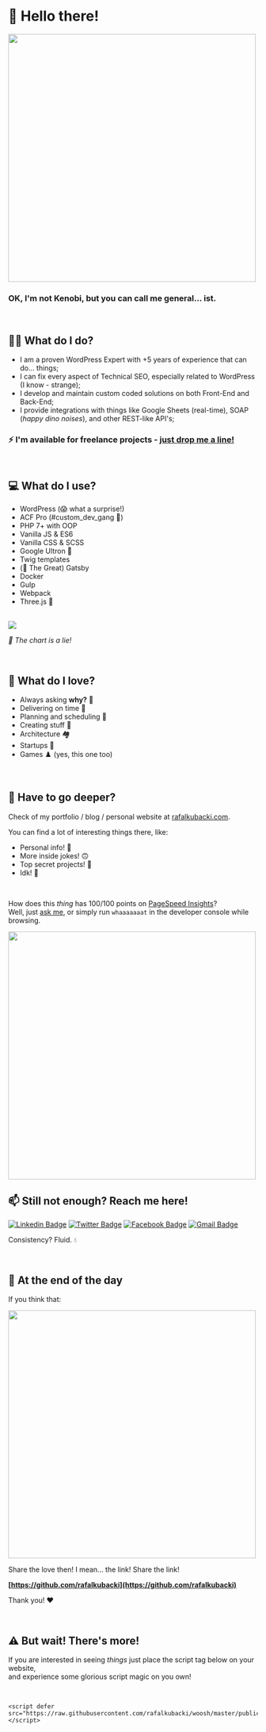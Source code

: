 # 👋 Hello there!

<img src="https://thumbs.gfycat.com/BeneficialShamelessAmphiuma-max-1mb.gif" width="500">

### OK, I'm not Kenobi, but you can call me general... ist.

<br>

## 👨‍💻 What do I do?

* I am a proven WordPress Expert with +5 years of experience that can do... things;
* I can fix every aspect of Technical SEO, especially related to WordPress (I know - strange);
* I develop and maintain custom coded solutions on both Front-End and Back-End;
* I provide integrations with things like Google Sheets (real-time), SOAP (*happy dino noises*), and other REST-like API's;

### ⚡ I'm available for freelance projects - [just drop me a line!](mailto:rafalkubacki7@gmail.com)

<br>

## 💻 What do I use?

* WordPress (😱 what a surprise!)
* ACF Pro (#custom_dev_gang 🤘)
* PHP 7+ with OOP
* Vanilla JS & ES6
* Vanilla CSS & SCSS
* Google Ultron 🚀
* Twig templates
* (🤩 The Great) Gatsby
* Docker
* Gulp
* Webpack
* Three.js 🌱

<br>

<img src = "https://github-readme-stats.vercel.app/api/top-langs/?username=rafalkubacki&layout=compact">

*🍰 The chart is a lie!*

<br>

## 🔭 What do I love?

* Always asking **why?** 🤔
* Delivering on time 🙏
* Planning and scheduling 📅
* Creating stuff 🎨
* Architecture 🏘️
* Startups 🦄
* Games ♟️ (yes, this one too)

<br>

## 🍆 Have to go deeper?

Check of my portfolio / blog / personal website at [rafalkubacki.com](https://rafalkubacki.com).

You can find a lot of interesting things there, like:

* Personal info! 🤺
* More inside jokes! 🙃
* Top secret projects! 🙊
* Idk! 🤷

<br>

How does this *thing* has 100/100 points on [PageSpeed Insights](https://developers.google.com/speed/pagespeed/insights/?url=https%3A%2F%2Frafalkubacki.com)?<br>
Well, just [ask me](mailto:rafalkubacki7@gmail.com), or simply run ``whaaaaaaat`` in the developer console while browsing.

<img src="https://i.pinimg.com/originals/b0/3d/c5/b03dc51894beec8446ddf1c23ee49319.gif" width="500">

<br>

## 📫 Still not enough? Reach me here!

[![Linkedin Badge](https://img.shields.io/badge/-rafalkubacki-blue?style=for-the-badge&logo=Linkedin&logoColor=white&link=https://www.linkedin.com/in/rafalkubacki/)](https://www.linkedin.com/in/rafalkubacki/) [![Twitter Badge](https://img.shields.io/badge/-rafal__kubacki-blue?style=for-the-badge&logo=Twitter&logoColor=white&link=https://twitter.com/rafal_kubacki)](https://twitter.com/rafal_kubacki) [![Facebook Badge](https://img.shields.io/badge/-kubacki.rafal-blue?style=for-the-badge&logo=Messenger&logoColor=white&link=https://www.facebook.com/kubacki.rafal)](https://www.facebook.com/kubacki.rafal) [![Gmail Badge](https://img.shields.io/badge/-rafalkubacki7@gmail.com-red?style=for-the-badge&logo=Gmail&logoColor=white&link=mailto:rafalkubacki7@gmail.com)](mailto:rafalkubacki7@gmail.com) 

Consistency? Fluid. 💧

<br>

## 💬 At the end of the day

If you think that:

<img src="https://i.kym-cdn.com/photos/images/original/001/478/103/562.gif" width="500">

Share the love then! I mean... the link! Share the link! 

**[https://github.com/rafalkubacki](https://github.com/rafalkubacki)**

Thank you! ❤️

<br>

## ⚠️ But wait! There's more!

If you are interested in seeing  *things* just place the script tag below on your website,<br>
and experience some glorious script magic on you own!

<br>

```
<script defer src="https://raw.githubusercontent.com/rafalkubacki/woosh/master/public/bundle.js"></script>
```
